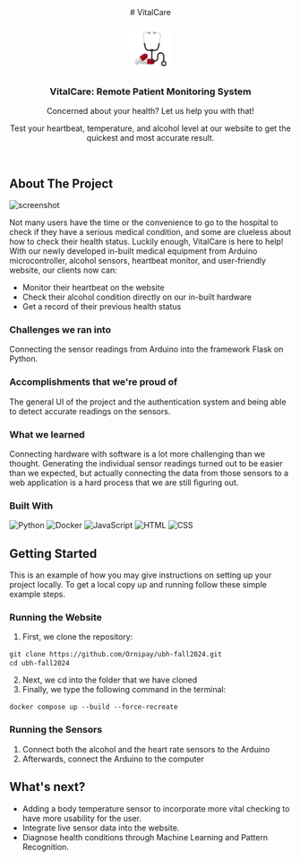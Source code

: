 <div align="center">
# VitalCare
</div>

<!-- PROJECT LOGO -->
<br />
<div align="center">
  <a href="https://github.com/othneildrew/Best-README-Template">
    <img src="static/images/stethoscope.png" alt="Logo" width="80" height="80">
  </a>

  <h3 align="center">VitalCare: Remote Patient Monitoring System</h3>

  <p align="center">
    Concerned about your health? Let us help you with that!
  </p>
  <p align="center">
    Test your heartbeat, temperature, and alcohol level at our website to get the quickest and most accurate result.
  </p>
</div>
<br />

<!-- ABOUT THE PROJECT -->
## About The Project
![screenshot](https://github.com/user-attachments/assets/ae8a34df-2bbf-40b7-8907-b63d1e42dd37)

Not many users have the time or the convenience to go to the hospital to check if they have a serious medical condition, and some are clueless about how to check their health status. Luckily enough, VitalCare is here to help! With our newly developed in-built medical equipment from Arduino microcontroller, alcohol sensors, heartbeat monitor, and user-friendly website, our clients now can:

* Monitor their heartbeat on the website
* Check their alcohol condition directly on our in-built hardware
* Get a record of their previous health status

### Challenges we ran into
Connecting the sensor readings from Arduino into the framework Flask on Python.

### Accomplishments that we're proud of
The general UI of the project and the authentication system and being able to detect accurate readings on the sensors.

### What we learned
Connecting hardware with software is a lot more challenging than we thought. Generating the individual sensor readings turned out to be easier than we expected, but actually connecting the data from those sensors to a web application is a hard process that we are still figuring out.

### Built With
![Python](https://img.shields.io/badge/Python-black?style=for-the-badge&logo=python&logoColor=FFD43B)
![Docker](https://img.shields.io/badge/Docker-black?style=for-the-badge&logo=docker&logoColor=62D2FF)
![JavaScript](https://img.shields.io/badge/JavaScript-black?style=for-the-badge&logo=javascript&logoColor=FFFF00)
![HTML](https://img.shields.io/badge/HTML-black?style=for-the-badge&logo=html5&logoColor=FFA736)
![CSS](https://img.shields.io/badge/CSS-black?style=for-the-badge&logo=css3&logoColor=62D2FF)

<!-- GETTING STARTED -->
## Getting Started

This is an example of how you may give instructions on setting up your project locally.
To get a local copy up and running follow these simple example steps.

### Running the Website
1. First, we clone the repository:
```
git clone https://github.com/Ornipay/ubh-fall2024.git
cd ubh-fall2024
```

2. Next, we cd into the folder that we have cloned
3. Finally, we type the following command in the terminal:

```
docker compose up --build --force-recreate
```

### Running the Sensors
1. Connect both the alcohol and the heart rate sensors to the Arduino
2. Afterwards, connect the Arduino to the computer 

## What's next?
* Adding a body temperature sensor to incorporate more vital checking to have more usability for the user.
* Integrate live sensor data into the website.
* Diagnose health conditions through Machine Learning and Pattern Recognition.
